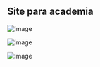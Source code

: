 ## Site para academia

![image](https://github.com/user-attachments/assets/6adf6183-d563-4799-8f85-c344c9ad976e)

![image](https://github.com/user-attachments/assets/78e0f346-06f4-4fc8-9417-7e16d3f336f7)

![image](https://github.com/user-attachments/assets/ae97dbe5-bbcc-4b3d-baeb-7cdf90c9a360)
